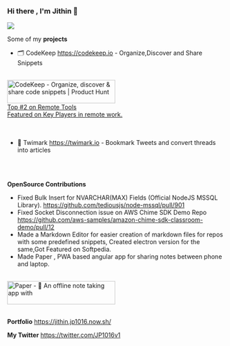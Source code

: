 ### Hi there , I'm Jithin 👋

<img src="https://camo.githubusercontent.com/ee26adc292ed32ee7a2c8a852175ab5082c22ebc8ae198e5661f654fe96f224f/68747470733a2f2f6d656469612e74656e6f722e636f6d2f696d616765732f36616561366531373937643365653536376465346136633937356535396533662f74656e6f722e676966"/>

Some  of my **projects**
- 🗂 CodeKeep https://codekeep.io - Organize,Discover and Share Snippets
<br/>
<a href="https://www.producthunt.com/posts/codekeep?utm_source=badge-top-post-badge&utm_medium=badge&utm_souce=badge-codekeep" target="_blank"><img src="https://api.producthunt.com/widgets/embed-image/v1/top-post-badge.svg?post_id=281185&theme=light&period=daily" alt="CodeKeep - Organize, discover & share code snippets | Product Hunt" style="width: 250px; height: 54px;" width="250" height="54" /></a><br/>
<a href="https://www.remote.tools/product/codekeep"> Top #2 on Remote Tools </a><br/>
<a href="https://blog.efounders.co/the-opportunities-of-remote-work-1de2b761b492"> Featured on Key Players in remote work. </a><br/>
<br/><br/>

- 🔖 Twimark https://twimark.io - Bookmark Tweets and convert threads into articles

<br/><br/>

**OpenSource Contributions**
- Fixed Bulk Insert for NVARCHAR(MAX) Fields (Official NodeJS MSSQL Library).  https://github.com/tediousjs/node-mssql/pull/901
- Fixed Socket Disconnection issue on AWS Chime SDK Demo Repo https://github.com/aws-samples/amazon-chime-sdk-classroom-demo/pull/12
- Made a Markdown Editor for easier creation of markdown files for repos with some predefined snippets, Created electron version for the same,Got Featured on Softpedia.
- Made Paper , PWA based angular app for sharing notes between phone and laptop.
<br/>
<a href="https://www.producthunt.com/posts/paper-6?utm_source=badge-top-post-badge&utm_medium=badge&utm_souce=badge-paper-6" target="_blank"><img src="https://api.producthunt.com/widgets/embed-image/v1/top-post-badge.svg?post_id=168625&theme=light&period=daily" alt="Paper - 🚀 An offline note taking app with "networkless" sharing | Product Hunt" style="width: 250px; height: 54px;" width="250" height="54" /></a>
<br/>
<br/>

**Portfolio**
https://jithin.jp1016.now.sh/

**My Twitter**
https://twitter.com/JP1016v1

<!--
**JP1016/JP1016** is a ✨ _special_ ✨ repository because its `README.md` (this file) appears on your GitHub profile.

Here are some ideas to get you started:

- 🔭 I’m currently working on ...
- 🌱 I’m currently learning ...
- 👯 I’m looking to collaborate on ...
- 🤔 I’m looking for help with ...
- 💬 Ask me about ...
- 📫 How to reach me: ...
- 😄 Pronouns: ...
- ⚡ Fun fact: ...
-->

